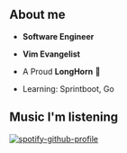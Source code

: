 
## About me

- **Software Engineer**

- **Vim Evangelist**

- A Proud **LongHorn** 🤘

- Learning: Sprintboot, Go

## Music I'm listening

[![spotify-github-profile](https://spotify-github-profile.vercel.app/api/view?uid=31ho2pgo5hczo23rzptd7eqhvuli&cover_image=true&theme=natemoo-re&bar_color=6943d0)](https://github.com/kittinan/spotify-github-profile)
